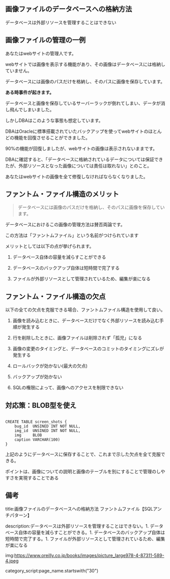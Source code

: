 

## 画像ファイルのデータベースへの格納方法

データベースは外部リソースを管理することはできない


## 画像ファイルの管理の一例

あなたはwebサイトの管理人です。

webサイトでは画像を表示する機能があり、その画像はデータベースには格納していません。

データベースには画像のパスだけを格納し、そのパスに画像を保存しています。

**ある時事件が起きます。**

データベースと画像を保存しているサーバーラックが倒れてしまい、データが消し飛んでしまいました。

しかしDBAはこのような事態も想定しています。

DBAはOracleに標準搭載されていたバックアップを使ってwebサイトのほとんどの機能を回復させることができました。

90%の機能が回復しましたが、webサイトの画像は表示されないままです。

DBAに確認すると、「データベースに格納されているデータについては保証できたが、外部リソースとなった画像については責任は取れない」とのこと。

あなたはwebサイトの画像を全て修復しなければならなくなりました。

## ファントム・ファイル構造のメリット


> データベースには画像のパスだけを格納し、そのパスに画像を保存しています。

データベースにおけるこの画像の管理方法は賛否両論です。

この方法は「ファントムファイル」という名前がつけられています

メリットとしては以下の点が挙げられます。

1. データベース自体の容量を減らすことができる

1. データベースのバックアップ自体は短時間で完了する

1. ファイルが外部リソースとして管理されているため、編集が楽になる


## ファントム・ファイル構造の欠点

以下の全ての欠点を克服できる場合、ファントムファイル構造を使用して良い。

1. 画像を読み込むときに、データベースだけでなく外部リソースを読み込む手順が発生する

1. 行を削除したときに、画像ファイルは削除されず「孤児」になる

1. 画像の変更のタイミングと、データベースのコミットのタイミングにズレが発生する

1. ロールバックが効かない(最大の欠点)

1. バックアップが効かない

1. SQLの権限によって、画像へのアクセスを制限できない


## 対応策：BLOB型を使え


<pre><code>
CREATE TABLE screen_shots {
    bug_id  UNSINED INT NOT NULL,
    img_id  UNSINED INT NOT NULL,
    img     BLOB
    caption VARCHAR(100)
}
</code></pre>

上記のようにデータベースに保存することで、これまで示した欠点を全て克服できる。

ポイントは、画像についての説明と画像のテーブルを別にすることで管理のしやすさを実現することである




## 備考



title:画像ファイルのデータベースへの格納方法 ファントムファイル【SQLアンチパターン】

description:データベースは外部リソースを管理することはできない。1. データベース自体の容量を減らすことができる。1. データベースのバックアップ自体は短時間で完了する。1. ファイルが外部リソースとして管理されているため、編集が楽になる



img:https://www.oreilly.co.jp/books/images/picture_large978-4-87311-589-4.jpeg


category_script:page_name.startswith("30")